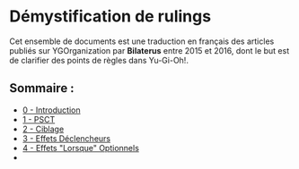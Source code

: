 # Démystification de rulings

Cet ensemble de documents est une traduction en français des articles publiés sur YGOrganization par **Bilaterus** entre 2015 et 2016, dont le but est de clarifier des points de règles dans Yu-Gi-Oh!.

## Sommaire :
- [0 - Introduction](0_Introduction.md)
- [1 - PSCT](1_PSCT.md)
- [2 - Ciblage](2_Ciblage.md)
- [3 - Effets Déclencheurs](3_Effets_Declencheurs.md)
- [4 - Effets "Lorsque" Optionnels](4_When_Optionnels.md)
- 
